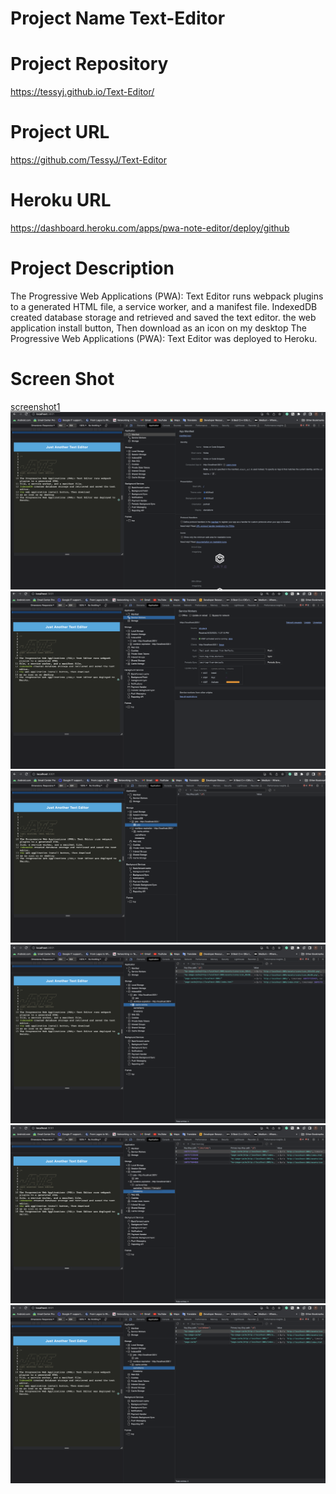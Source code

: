  # Project Name Text-Editor

 # Project Repository
 https://tessyj.github.io/Text-Editor/

# Project URL
https://github.com/TessyJ/Text-Editor



# Heroku URL

https://dashboard.heroku.com/apps/pwa-note-editor/deploy/github

# Project Description
The Progressive Web Applications (PWA): Text Editor runs webpack plugins to a generated HTML
file, a service worker, and a manifest file.
IndexedDB created database storage and retrieved and saved the text editor.
the web application install button, Then download
as an icon on my desktop
The Progressive Web Applications (PWA): Text Editor was deployed to Heroku.

# Screen Shot

[screenshot1](images/shot1.png)
![screenshot2](images/shot2.png)
![screenshot3](images/shot3.png)
![screenshot4](images/shot4.png)
![screenshot5](images/shot5.png)
![screenshot6](images/shot6.png)
![screenshot7](images/shot7.png)
